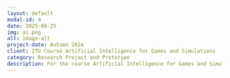```yaml
---
layout: default
modal-id: 4
date: 2025-06-25
img: ai.png
alt: image-alt
project-date: Autumn 2024
client: ITU Course Artificial Intelligence for Games and Simulations
category: Research Project and Prototype
description: For the course Artificial Intelligence for Games and Simulations I worked in a fantastic group where we decided to investigate complex game environments using neuroevolution. For our project we made use of UnitySharpNEAT and a Celeste Classic environment to see if agents could learn how to masterfully navigate Celeste levels using the NEAT algorithm.
---
```

